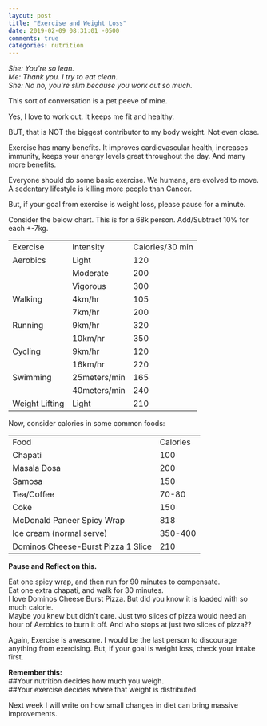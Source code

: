 ```yaml
---
layout: post
title: "Exercise and Weight Loss"
date: 2019-02-09 08:31:01 -0500
comments: true
categories: nutrition
---
```


_She: You're so lean._  
_Me: Thank you. I try to eat clean._  
_She: No no, you're slim because you work out so much._  

This sort of conversation is a pet peeve of mine.  
<!--more-->

Yes, I love to work out. It keeps me fit and healthy.

BUT, that is NOT the biggest contributor to my body weight. Not even close.

Exercise has many benefits. It improves cardiovascular health, increases immunity, keeps your energy levels great throughout the day. And many more benefits.  

Everyone should do some basic exercise. We humans, are evolved to move. A sedentary lifestyle is killing more people than Cancer.

But, if your goal from exercise is weight loss, please pause for a minute.  

Consider the below chart. This is for a 68k person. Add/Subtract 10% for each +-7kg.   

|                |              |                 |
|----------------|--------------|-----------------|
| Exercise       | Intensity    | Calories/30 min |
| Aerobics       | Light        | 120             |
|                | Moderate     | 200             |
|                | Vigorous     | 300             |
| Walking        | 4km/hr       | 105             |
|                | 7km/hr       | 200             |
| Running        | 9km/hr       | 320             |
|                | 10km/hr      | 350             |
| Cycling        | 9km/hr       | 120             |
|                | 16km/hr      | 220             |
| Swimming       | 25meters/min | 165             |
|                | 40meters/min | 240             |
| Weight Lifting | Light        | 210             |   

>  

Now, consider calories in some common foods:   
   
|                            |          |
|----------------------------|----------|
| Food                       | Calories |
| Chapati                    | 100      |
| Masala Dosa                | 200      |
| Samosa                     | 150      |
| Tea/Coffee                 | 70-80    |
| Coke                       | 150      |
| McDonald Paneer Spicy Wrap | 818      |
| Ice cream (normal serve)   | 350-400  |
| Dominos Cheese-Burst Pizza 1 Slice   | 210  |    
   
>  

**Pause and Reflect on this.**  

Eat one spicy wrap, and then run for 90 minutes to compensate.  
Eat one extra chapati, and walk for 30 minutes.  
I love Dominos Cheese Burst Pizza. But did you know it is loaded with so much calorie.  
Maybe you knew but didn't care. Just two slices of pizza would need an hour of  Aerobics to burn it off. And who stops at just two slices of pizza??   

Again, Exercise is awesome. I would be the last person to discourage anything from exercising. But, if your goal is weight loss, check your intake first.  

**Remember this:**   
##Your nutrition decides how much you weigh.  
##Your exercise decides where that weight is distributed.  

>  

Next week I will write on how small changes in diet can bring massive improvements.   

